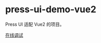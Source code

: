 # press-ui-demo-vue2

Press UI 适配 Vue2 的项目。

[在线调试](https://stackblitz.com/~/github.com/novlan1/press-ui-demo-vue2)
